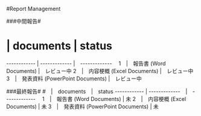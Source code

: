 #Report Management

###中間報告#
# | documents | status
------------ | ------------- |　-------------　
1　|　報告書 (Word Documents) |　レビュー中
2　|　内容梗概 (Excel Documents) |　レビュー中
3　|　発表資料 (PowerPoint Documents) |　レビュー中

###最終報告#
#　|　documents　|　status
------------ | -------------　|　-------------　
1　|　報告書 (Word Documents) | 未
2　|　内容梗概 (Excel Documents) | 未
3　|　発表資料 (PowerPoint Documents) | 未
